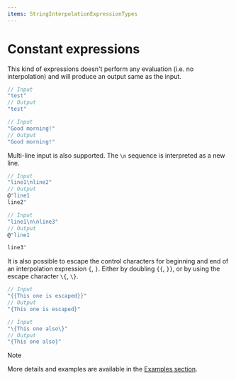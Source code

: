 ```yaml
---
items: StringInterpolationExpressionTypes
---
```


# Constant expressions

This kind of expressions doesn't perform any evaluation (i.e. no interpolation) and will produce an output same as the input.
```cs
// Input
"test"
// Output
"test"

// Input
"Good morning!" 
// Output
"Good morning!"
```

Multi-line input is also supported. The `\n` sequence is interpreted as a new line.
```cs
// Input
"line1\nline2"
// Output
@"line1
line2"

// Input
"line1\n\nline3"
// Output
@"line1

line3"
```

It is also possible to escape the control characters for beginning and end of an interpolation expression `{`, `}`. Either by doubling `{{`, `}}`, or by using the escape character `\{`, `\}`.
```cs
// Input
"{{This one is escaped}}"
// Output
"{This one is escaped}"

// Input
"\{This one also\}"
// Output
"{This one also}"
```

> [!NOTE]
> More details and examples are available in the [Examples section](../examples/constant.md).